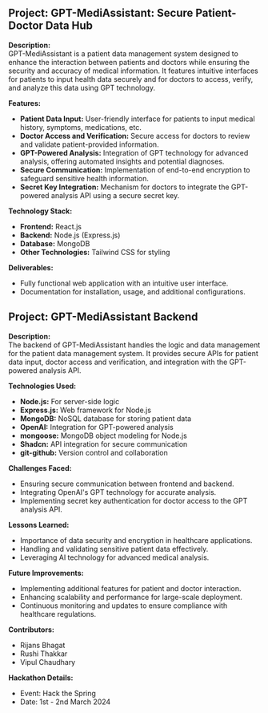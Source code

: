 ## Project: GPT-MediAssistant: Secure Patient-Doctor Data Hub

**Description:**  
GPT-MediAssistant is a patient data management system designed to enhance the interaction between patients and doctors while ensuring the security and accuracy of medical information. It features intuitive interfaces for patients to input health data securely and for doctors to access, verify, and analyze this data using GPT technology.

**Features:**
- **Patient Data Input:** User-friendly interface for patients to input medical history, symptoms, medications, etc.
- **Doctor Access and Verification:** Secure access for doctors to review and validate patient-provided information.
- **GPT-Powered Analysis:** Integration of GPT technology for advanced analysis, offering automated insights and potential diagnoses.
- **Secure Communication:** Implementation of end-to-end encryption to safeguard sensitive health information.
- **Secret Key Integration:** Mechanism for doctors to integrate the GPT-powered analysis API using a secure secret key.

**Technology Stack:**
- **Frontend:** React.js
- **Backend:** Node.js (Express.js)
- **Database:** MongoDB
- **Other Technologies:** Tailwind CSS for styling

**Deliverables:**
- Fully functional web application with an intuitive user interface.
- Documentation for installation, usage, and additional configurations.

## Project: GPT-MediAssistant Backend

**Description:**  
The backend of GPT-MediAssistant handles the logic and data management for the patient data management system. It provides secure APIs for patient data input, doctor access and verification, and integration with the GPT-powered analysis API.

**Technologies Used:**
- **Node.js:** For server-side logic
- **Express.js:** Web framework for Node.js
- **MongoDB:** NoSQL database for storing patient data
- **OpenAI:** Integration for GPT-powered analysis
- **mongoose:** MongoDB object modeling for Node.js
- **Shadcn:** API integration for secure communication
- **git-github:** Version control and collaboration

**Challenges Faced:**
- Ensuring secure communication between frontend and backend.
- Integrating OpenAI's GPT technology for accurate analysis.
- Implementing secret key authentication for doctor access to the GPT analysis API.

**Lessons Learned:**
- Importance of data security and encryption in healthcare applications.
- Handling and validating sensitive patient data effectively.
- Leveraging AI technology for advanced medical analysis.

**Future Improvements:**
- Implementing additional features for patient and doctor interaction.
- Enhancing scalability and performance for large-scale deployment.
- Continuous monitoring and updates to ensure compliance with healthcare regulations.

**Contributors:**  
- Rijans Bhagat
- Rushi Thakkar
- Vipul Chaudhary

**Hackathon Details:**  
- Event: Hack the Spring
- Date: 1st - 2nd March 2024
